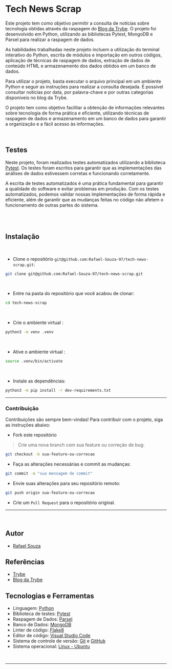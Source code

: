 # Tech News Scrap

Este projeto tem como objetivo permitir a consulta de notícias sobre tecnologia obtidas através da raspagem do [Blog da Trybe](https://blog.betrybe.com/). O projeto foi desenvolvido em Python, utilizando as bibliotecas Pytest, MongoDB e Parsel para realizar a raspagem de dados.

As habilidades trabalhadas neste projeto incluem a utilização do terminal interativo do Python, escrita de módulos e importação em outros códigos, aplicação de técnicas de raspagem de dados, extração de dados de conteúdo HTML e armazenamento dos dados obtidos em um banco de dados.

Para utilizar o projeto, basta executar o arquivo principal em um ambiente Python e seguir as instruções para realizar a consulta desejada. É possível consultar notícias por data, por palavra-chave e por outras categorias disponíveis no blog da Trybe.

O projeto tem como objetivo facilitar a obtenção de informações relevantes sobre tecnologia de forma prática e eficiente, utilizando técnicas de raspagem de dados e armazenamento em um banco de dados para garantir a organização e a fácil acesso às informações.

<br>

## Testes

Neste projeto, foram realizados testes automatizados utilizando a biblioteca [Pytest](https://docs.pytest.org/en/7.2.x/). Os testes foram escritos para garantir que as implementações das análises de dados estivessem corretas e funcionando corretamente.

A escrita de testes automatizados é uma prática fundamental para garantir a qualidade do software e evitar problemas em produção. Com os testes automatizados, podemos validar nossas implementações de forma rápida e eficiente, além de garantir que as mudanças feitas no código não afetem o funcionamento de outras partes do sistema.

<br>
<br>

## Instalação

<br>

- Clone o repositório `git@github.com:Rafael-Souza-97/tech-news-scrap.git`:

```bash
git clone git@github.com:Rafael-Souza-97/tech-news-scrap.git
```

<br>

- Entre na pasta do repositório que você acabou de clonar:

```bash
cd tech-news-scrap
```

<br>

- Crie o ambiente virtual :

```bash
python3 -m venv .venv
```

<br>

- Ative o ambiente virtual :

```bash
source .venv/bin/activate
```

<br>

- Instale as dependências:

```bash
python3 -m pip install -r dev-requirements.txt
```

<hr>

### Contribuição

Contribuições são sempre bem-vindas! Para contribuir com o projeto, siga as instruções abaixo:

- Fork este repositório

> Crie uma nova branch com sua feature ou correção de bug:

```bash
git checkout -b sua-feature-ou-correcao
```

- Faça as alterações necessárias e commit as mudanças:

```bash
git commit -m "sua mensagem de commit"
```

- Envie suas alterações para seu repositório remoto:

```bash
git push origin sua-feature-ou-correcao
```

- Crie um `Pull Request` para o repositório original.

<hr>
<br>

## Autor

- [Rafael Souza](https://github.com/Rafael-Souza-97)

## Referências

 - [Trybe](https://www.betrybe.com/)
 - [Blog da Trybe](https://blog.betrybe.com/)

## Tecnologias e Ferramentas

- Linguagem: [Python](https://www.python.org/)
- Biblioteca de testes: [Pytest](https://docs.pytest.org/en/7.2.x/)
- Raspagem de Dados: [Parsel](https://pypi.org/project/parsel/)
- Banco de Dados: [MongoDB](https://www.mongodb.com/)
- Linter de código: [Flake8](https://flake8.pycqa.org/en/latest/)
- Editor de código: [Visual Studio Code](https://code.visualstudio.com/)
- Sistema de controle de versão: [Git](https://git-scm.com/) e [GitHub](https://github.com/)
- Sistema operacional: [Linux - Ubuntu](https://ubuntu.com/)

<br>
<hr>
